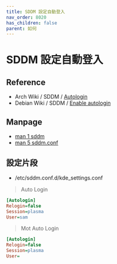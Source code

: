 ```yaml
---
title: SDDM 設定自動登入
nav_order: 8020
has_children: false
parent: 如何
---
```



# SDDM 設定自動登入


## Reference

* Arch Wiki / SDDM / [Autologin](https://wiki.archlinux.org/title/SDDM#Autologin)
* Debian Wiki / SDDM / [Enable autologin](https://wiki.debian.org/SDDM#Enable_autologin)


## Manpage

* [man 1 sddm](https://manpages.debian.org/stable/sddm/sddm.1.en.html)
* [man 5 sddm.conf](https://manpages.debian.org/stable/sddm/sddm.conf.5.en.html)


## 設定片段

* /etc/sddm.conf.d/kde_settings.conf

> Auto Login

``` ini
[Autologin]
Relogin=false
Session=plasma
User=sam
```

> Mot Auto Login

``` ini
[Autologin]
Relogin=false
Session=plasma
User=
```
